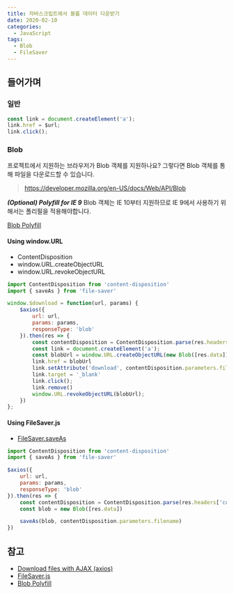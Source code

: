 ```yaml
---
title: 자바스크립트에서 블롭 데이터 다운받기
date: 2020-02-10
categories:
  - JavaScript
tags:
  - Blob
  - FileSaver
---
```


## 들어가며

### 일반

```js
const link = document.createElement('a');
link.href = $url;
link.click();
```

### Blob
프로젝트에서 지원하는 브라우저가 Blob 객체를 지원하나요? 그렇다면 Blob 객체를 통해 파일을 다운로드할 수 있습니다.

> https://developer.mozilla.org/en-US/docs/Web/API/Blob

_**(Optional) Polyfill for IE 9**_
Blob 객체는 IE 10부터 지원하므로 IE 9에서 사용하기 위해서는 폴리필을 적용해야합니다.

[Blob Polyfill](https://github.com/bjornstar/blob-polyfill)

#### Using window.URL

- ContentDisposition
- window.URL.createObjectURL
- window.URL.revokeObjectURL

```js
import ContentDisposition from 'content-disposition'
import { saveAs } from 'file-saver'

window.$download = function(url, params) {
    $axios({
        url: url,
        params: params,
        responseType: 'blob'
    }).then(res => {
        const contentDisposition = ContentDisposition.parse(res.headers['content-disposition'])
        const link = document.createElement('a');
        const blobUrl = window.URL.createObjectURL(new Blob([res.data]));
        link.href = blobUrl
        link.setAttribute('download', contentDisposition.parameters.filename);
        link.target = '_blank'
        link.click();
        link.remove()
        window.URL.revokeObjectURL(blobUrl);
    })
};
```

#### Using FileSaver.js

- [FileSaver.saveAs](https://github.com/eligrey/FileSaver.js/)

```js
import ContentDisposition from 'content-disposition'
import { saveAs } from 'file-saver'

$axios({
    url: url,
    params: params,
    responseType: 'blob'
}).then(res => {
    const contentDisposition = ContentDisposition.parse(res.headers['content-disposition'])
    const blob = new Blob([res.data])

    saveAs(blob, contentDisposition.parameters.filename)
})
```


## 참고
- [Download files with AJAX (axios)](https://gist.github.com/javilobo8/097c30a233786be52070986d8cdb1743)
- [FileSaver.js](https://github.com/eligrey/FileSaver.js/)
- [Blob Polyfill](https://github.com/bjornstar/blob-polyfill)
